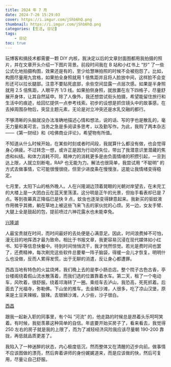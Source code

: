 ```yaml
---
title: 2024 年 7 月
date: 2024-7-26 15:29:03
cover: https://i.imgur.com/jShb6hQ.png
thumbnail: https://i.imgur.com/jShb6hQ.png
categories: [生活, 日记]
tags:
    - 日记
toc: true
---
```


玩博客和搞技术都需要一颗 DIY 内核，我决定以后的文章封面图都用我拍摄的照片，并在文章开头介绍一下图片背景。前段时间我在 B 站和小红书上 “抄” 了一些公式化地拍摄构图，效果还是有的，至少给慧琳拍照的时候不会被抱怨了。比如，构图尽量用九宫格，如果拍全身照就用 1 倍焦距并且将人脸放中间，这样脸不会变形还可以拉长腿部。注意不要贴死底部，余些空间显露一点层次感。如果是半身照就用 2.5 倍焦距，人眼平齐 1/3 线。如果拍侧身照，就放置在左下四格子，尽量舒展开身体，让其自然延申。除了人像外，我还想尝试街头拍摄，希望能留住旅行和生活中的痕迹，给回忆提供一点参考线索。初步的设想是抓住镜头中的故事感，在去掉周围杂物后，突显主题元素，无论是对立冲突还是水乳交融的都行。

不够清晰的头脑就没办法准确地描述心情和想法，说的话、写的字也是散乱的，毫无力量和美可言。当务之急是多阅读多思考，以及勤写作。为此，我购了两本杂志 ——《第一财经》和《哈佛商业评论》，希望物有所值。

不知道从什么时候开始，在某些时刻或者时间段，我就算什么都没有做，也会觉得身心俱疲。不过转念一想，或许正是因为行动的失位，带出了我潜意识里潜藏的焦虑和纠结。和体力消耗不同，精神力的消耗更多是由负面情绪的积攒引起，一旦到达上限，人就立刻断电，RAP 也无能为力。解法也很简单，我尝试用 “不聪明” 的方式去做事情，它可能很慢很绕，但至少进度条在慢慢涨，这能让我情绪变得稳定。

七月里，太阳下山的格外晚人。人在兴隆湖边顶着晃眼的光朝对岸望去，在未完工的大楼上是一大团白云在蓝天里荡漾。这分明是正午的光景，但抬手看表却已是 7 点。等到夜幕真正降临已是快 9 点，蚊虫也逐渐变得肆意起来。我新买的驱蚊液作用微乎其微，躺在草地上被这些飞来飞去的家伙扰的心烦。另一边，女友手臂、大腿上全是鼓起的包，提前喷过六神花露水也未能幸免。

[兴隆湖](https://i.imgur.com/VYz4Tc4.jpeg)

人最宝贵就在时间，而时间最好的去处便是心满意足。因此，时间浪费掉不可怕，漫无目的地挥洒才最为致命。相比于书报文章，我更容易沉浸在现代媒体如小红书、知乎等信息快餐中。待到时间悄悄流干，我才恍然惊觉。若光是费时间也罢了，还费精神，每次刷完这些软件总要晕一阵子脑袋，得缓一会儿才恢复。明明什么也没做，反而人累得发慌，出于无聊的消遣，反让身心都遭罪。

西昌当地有特色的火盆烧烤，我们晚上去的是李小肠总店。整个院子古色古香，亭台楼阁绕着假山流水散落着，而我们选的位置靠着水车。第二天，租了一个电动车，风吹着，很舒服。绕着邛海转了一圈。乘缆车去泸山，我恐高，死死抓着。后面去了光福寺，弥勒佛。下山坐的推车。去金鳞沙滩，人很多，吃了凉山汉堡，原来是土豆夹辣椒，狠辣。去银鳞沙滩，人少些，沙子很白。

[西昌](https://i.imgur.com/fiVibVo.png)

跟我一起新入职的同事里，有个叫 “河流” 的，他走路的时候总是昂着头乐呵呵笑着。有时候，我挺羡慕这种简单的自信。年底要开始买房子了，看来看去，我觉得 250 左右的房子就是我的上限了，而为了减轻经济风险我应该尽量朝 190-200 靠拢，再低就品质更差了。

我陷入了一种迷醉的状态，内心极度低沉，然而整体又在清醒的迈步向前。做事情不应该图做的漂亮，然后奔着讲师的身份娓娓道来，而是应该做的快，然后可复用，尽量让自己舒服。
